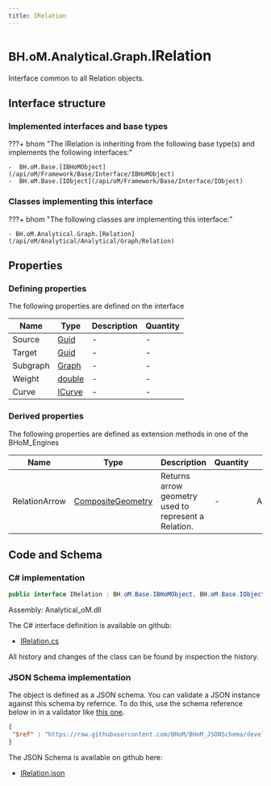 ```yaml
---
title: IRelation
---
```


# <small>BH.oM.Analytical.Graph.</small>**IRelation**

Interface common to all Relation objects.

## Interface structure

### Implemented interfaces and base types

???+ bhom "The IRelation is inheriting from the following base type(s) and implements the following interfaces:"

    -  BH.oM.Base.[IBHoMObject](/api/oM/Framework/Base/Interface/IBHoMObject)
    -  BH.oM.Base.[IObject](/api/oM/Framework/Base/Interface/IObject)


### Classes implementing this interface

???+ bhom "The following classes are implementing this interface:"

    - BH.oM.Analytical.Graph.[Relation](/api/oM/Analytical/Analytical/Graph/Relation)


## Properties



### Defining properties

The following properties are defined on the interface

| Name             | Type             | Description      | Quantity         |
|------------------|------------------|------------------|------------------|
| Source | [Guid](https://learn.microsoft.com/en-us/dotnet/api/System.Guid?view=netstandard-2.0) | - | - |
| Target | [Guid](https://learn.microsoft.com/en-us/dotnet/api/System.Guid?view=netstandard-2.0) | - | - |
| Subgraph | [Graph](/api/oM/Analytical/Analytical/Graph/Graph) | - | - |
| Weight | [double](https://learn.microsoft.com/en-us/dotnet/api/System.Double?view=netstandard-2.0) | - | - |
| Curve | [ICurve](/api/oM/Dimensional/Geometry/Curve/ICurve) | - | - |


### Derived properties

The following properties are defined as extension methods in one of the BHoM_Engines

| Name             | Type             | Description      | Quantity         | Engine           |
|------------------|------------------|------------------|------------------|------------------|
| RelationArrow | [CompositeGeometry](/api/oM/Dimensional/Geometry/Misc/CompositeGeometry) | Returns arrow geometry used to represent a Relation. | - | Analytical_Engine |


## Code and Schema

### C# implementation

``` C# title="C#"
public interface IRelation : BH.oM.Base.IBHoMObject, BH.oM.Base.IObject
```

Assembly: Analytical_oM.dll

The C# interface definition is available on github:

- [IRelation.cs](https://github.com/BHoM/BHoM/blob/develop/Analytical_oM/Graph\IRelation.cs)

All history and changes of the class can be found by inspection the history.
### JSON Schema implementation

The object is defined as a JSON schema. You can validate a JSON instance against this schema by refernce. To do this, use the schema reference below in in a validator like [this one](https://www.jsonschemavalidator.net/).

``` json title="JSON Schema"
{
 "$ref" : "https://raw.githubusercontent.com/BHoM/BHoM_JSONSchema/develop/Analytical_oM/Graph/IRelation.json"
}
```

The JSON Schema is available on github here:

- [IRelation.json](https://github.com/BHoM/BHoM_JSONSchema/blob/develop/Analytical_oM/Graph/IRelation.json)
